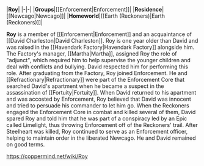 |**Roy**|
|-|-|
|**Groups**|[[Enforcement\|Enforcement]]|
|**Residence**|[[Newcago\|Newcago]]|
|**Homeworld**|[[Earth (Reckoners)\|Earth (Reckoners)]]|

**Roy** is a member of [[Enforcement\|Enforcement]] and an acquaintance of [[David Charleston\|David Charleston]].
Roy is one year older than David and was raised in the [[Havendark Factory\|Havendark Factory]] alongside him. The Factory's manager, [[Martha\|Martha]], assigned Roy the role of "adjunct", which required him to help supervise the younger children and deal with conflicts and bullying. David respected him for performing this role.
After graduating from the Factory, Roy joined Enforcement. He and [[Refractionary\|Refractionary]] were part of the Enforcement Core that searched David's apartment when he became a suspect in the assassination of [[Fortuity\|Fortuity]]. When David returned to his apartment and was accosted by Enforcement, Roy believed that David was innocent and tried to persuade his commander to let him go. When the Reckoners engaged the Enforcement Core in combat and killed several of them, David spared Roy and told him that he was part of a conspiracy led by an Epic called Limelight, thus throwing Enforcement off of the Reckoners' trail.
After Steelheart was killed, Roy continued to serve as an Enforcement officer, helping to maintain order in the liberated Newcago. He and David remained on good terms.



https://coppermind.net/wiki/Roy